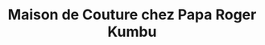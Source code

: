 ---
title: "Maison de Couture chez Papa Roger Kumbu"
url: /kinshasa/maison-de-couture-chez-papa-roger-kumbu/
shop: tailleur
---